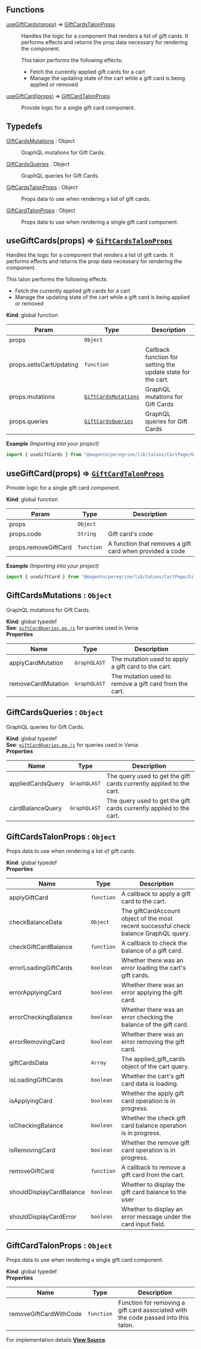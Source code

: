 ## Functions

<dl>
<dt><a href="#useGiftCards">useGiftCards(props)</a> ⇒ <inlineCode><a href="#GiftCardsTalonProps">GiftCardsTalonProps</a></inlineCode></dt>
<dd>

Handles the logic for a component that renders a list of gift cards.
It performs effects and returns the prop data necessary for rendering
the component.

This talon performs the following effects:

- Fetch the currently applied gift cards for a cart
- Manage the updating state of the cart while a gift card is being applied or removed

</dd>
<dt><a href="#useGiftCard">useGiftCard(props)</a> ⇒ <inlineCode><a href="#GiftCardTalonProps">GiftCardTalonProps</a></inlineCode></dt>
<dd>

Provide logic for a single gift card component.

</dd>
</dl>

## Typedefs

<dl>
<dt><a href="#GiftCardsMutations">GiftCardsMutations</a> : <inlineCode>Object</inlineCode></dt>
<dd>

GraphQL mutations for Gift Cards.

</dd>
<dt><a href="#GiftCardsQueries">GiftCardsQueries</a> : <inlineCode>Object</inlineCode></dt>
<dd>

GraphQL queries for Gift Cards.

</dd>
<dt><a href="#GiftCardsTalonProps">GiftCardsTalonProps</a> : <inlineCode>Object</inlineCode></dt>
<dd>

Props data to use when rendering a list of gift cards.

</dd>
<dt><a href="#GiftCardTalonProps">GiftCardTalonProps</a> : <inlineCode>Object</inlineCode></dt>
<dd>

Props data to use when rendering a single gift card component.

</dd>
</dl>

<a name="useGiftCards" id="useGiftCards"></a>

## useGiftCards(props) ⇒ [`GiftCardsTalonProps`](#GiftCardsTalonProps)

Handles the logic for a component that renders a list of gift cards.
It performs effects and returns the prop data necessary for rendering
the component.

This talon performs the following effects:

- Fetch the currently applied gift cards for a cart
- Manage the updating state of the cart while a gift card is being applied or removed

**Kind**: global function

| Param                   | Type                                        | Description                                                  |
| ----------------------- | ------------------------------------------- | ------------------------------------------------------------ |
| props                   | `Object`                                    |                                                              |
| props.setIsCartUpdating | `function`                                  | Callback function for setting the update state for the cart. |
| props.mutations         | [`GiftCardsMutations`](#GiftCardsMutations) | GraphQL mutations for Gift Cards                             |
| props.queries           | [`GiftCardsQueries`](#GiftCardsQueries)     | GraphQL queries for Gift Cards                               |

**Example** _(Importing into your project)_

```js
import { useGiftCards } from "@magento/peregrine/lib/talons/CartPage/GiftCards";
```

<a name="useGiftCard" id="useGiftCard"></a>

## useGiftCard(props) ⇒ [`GiftCardTalonProps`](#GiftCardTalonProps)

Provide logic for a single gift card component.

**Kind**: global function

| Param                | Type       | Description                                              |
| -------------------- | ---------- | -------------------------------------------------------- |
| props                | `Object`   |                                                          |
| props.code           | `String`   | Gift card's code                                         |
| props.removeGiftCard | `function` | A function that removes a gift card when provided a code |

**Example** _(Importing into your project)_

```js
import { useGiftCard } from "@magento/peregrine/lib/talons/CartPage/GiftCards/useGiftCard";
```

<a name="GiftCardsMutations" id="GiftCardsMutations"></a>

## GiftCardsMutations : `Object`

GraphQL mutations for Gift Cards.

**Kind**: global typedef  
**See**: [`giftCardQueries.ee.js`](https://github.com/magento/pwa-studio/blob/develop/packages/venia-ui/lib/components/CartPage/GiftCards/giftCardQueries.js)
for queries used in Venia  
**Properties**

| Name               | Type         | Description                                            |
| ------------------ | ------------ | ------------------------------------------------------ |
| applyCardMutation  | `GraphQLAST` | The mutation used to apply a gift card to the cart.    |
| removeCardMutation | `GraphQLAST` | The mutation used to remove a gift card from the cart. |

<a name="GiftCardsQueries" id="GiftCardsQueries"></a>

## GiftCardsQueries : `Object`

GraphQL queries for Gift Cards.

**Kind**: global typedef  
**See**: [`giftCardQueries.ee.js`](https://github.com/magento/pwa-studio/blob/develop/packages/venia-ui/lib/components/CartPage/GiftCards/giftCardQueries.js)
for queries used in Venia  
**Properties**

| Name              | Type         | Description                                                         |
| ----------------- | ------------ | ------------------------------------------------------------------- |
| appliedCardsQuery | `GraphQLAST` | The query used to get the gift cards currently applied to the cart. |
| cardBalanceQuery  | `GraphQLAST` | The query used to get the gift cards currently applied to the cart. |

<a name="GiftCardsTalonProps" id="GiftCardsTalonProps"></a>

## GiftCardsTalonProps : `Object`

Props data to use when rendering a list of gift cards.

**Kind**: global typedef  
**Properties**

| Name                     | Type       | Description                                                                           |
| ------------------------ | ---------- | ------------------------------------------------------------------------------------- |
| applyGiftCard            | `function` | A callback to apply a gift card to the cart.                                          |
| checkBalanceData         | `Object`   | The giftCardAccount object of the most recent successful check balance GraphQL query. |
| checkGiftCardBalance     | `function` | A callback to check the balance of a gift card.                                       |
| errorLoadingGiftCards    | `boolean`  | Whether there was an error loading the cart's gift cards.                             |
| errorApplyingCard        | `boolean`  | Whether there was an error applying the gift card.                                    |
| errorCheckingBalance     | `boolean`  | Whether there was an error checking the balance of the gift card.                     |
| errorRemovingCard        | `boolean`  | Whether there was an error removing the gift card.                                    |
| giftCardsData            | `Array`    | The applied_gift_cards object of the cart query.                                      |
| isLoadingGiftCards       | `boolean`  | Whether the cart's gift card data is loading.                                         |
| isApplyingCard           | `boolean`  | Whether the apply gift card operation is in progress.                                 |
| isCheckingBalance        | `boolean`  | Whether the check gift card balance operation is in progress.                         |
| isRemovingCard           | `boolean`  | Whether the remove gift card operation is in progress.                                |
| removeGiftCard           | `function` | A callback to remove a gift card from the cart.                                       |
| shouldDisplayCardBalance | `boolean`  | Whether to display the gift card balance to the user                                  |
| shouldDisplayCardError   | `boolean`  | Whether to display an error message under the card input field.                       |

<a name="GiftCardTalonProps" id="GiftCardTalonProps"></a>

## GiftCardTalonProps : `Object`

Props data to use when rendering a single gift card component.

**Kind**: global typedef  
**Properties**

| Name                   | Type       | Description                                                                        |
| ---------------------- | ---------- | ---------------------------------------------------------------------------------- |
| removeGiftCardWithCode | `function` | Function for removing a gift card associated with the code passed into this talon. |

For implementation details [**View Source**](https://github.com/magento/pwa-studio/blob/develop/packages/peregrine/lib/talons/CartPage/GiftCards/useGiftCards.js).
